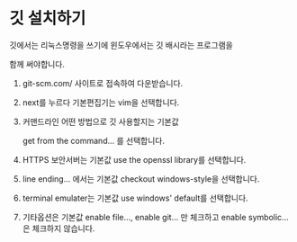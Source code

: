 # 깃 설치하기

깃에서는 리눅스명령을 쓰기에 윈도우에서는 깃 배시라는 프로그램을

함께 써야합니다.

1. git-scm.com/ 사이트로 접속하여 다운받습니다.

2. next를 누르다 기본편집기는 vim을 선택합니다.

3. 커맨드라인 어떤 방법으로 깃 사용할지는 기본값

   get from the command... 를 선택합니다.

4. HTTPS 보안서버는 기본값 use the openssl library를 선택합니다.

5. line ending... 에서는 기본값 checkout windows-style을 선택합니다.

6. terminal emulater는 기본값 use windows' default를 선택합니다.

7. 기타옵션은 기본값 enable file..., enable git... 만 체크하고 enable symbolic...은 체크하지 않습니다.  
